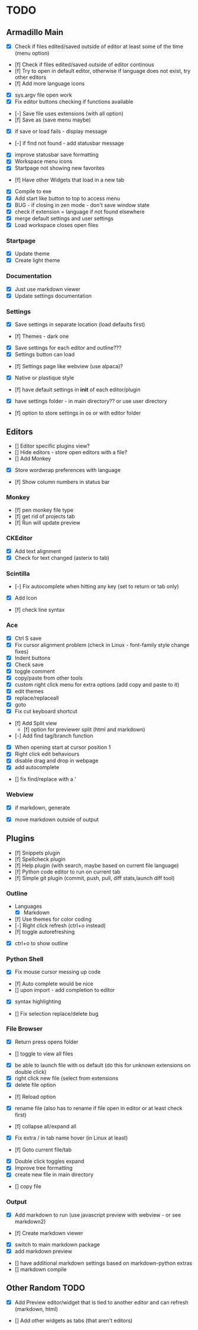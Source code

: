 # TODO

## Armadillo Main
- [x] Check if files edited/saved outside of editor at least some of the time (menu option)
- [f] Check if files edited/saved outside of editor continous
- [f] Try to open in default editor, otherwise if language does not exist, try other editors
- [f] Add more language icons
- [x] sys.argv file open work
- [x] Fix editor buttons checking if functions available
- [-] Save file uses extensions (with all option)
- [f] Save as (save menu maybe)
- [x] if save or load fails - display message
- [-] if find not found - add statusbar message
- [x] improve statusbar save formatting
- [x] Workspace menu icons
- [x] Startpage not showing new favorites
- [f] Have other Widgets that load in a new tab
- [x] Compile to exe
- [x] Add start like button to top to access menu
- [x] BUG - if closing in zen mode - don't save window state
- [x] check if extension = language if not found elsewhere
- [x] merge default settings and user settings
- [x] Load workspace closes open files

### Startpage
- [x] Update theme
- [x] Create light theme

### Documentation
- [x] Just use markdown viewer
- [x] Update settings documentation

### Settings
- [x] Save settings in separate location (load defaults first)
- [f] Themes - dark one
- [x] Save settings for each editor and outline???
- [x] Settings button can load 
- [f] Settings page like webview (use alpaca)?
- [x] Native or plastique style
- [f] have default settings in __init__ of each editor/plugin
- [x] have settings folder - in main directory?? or use user directory
- [f] option to store settings in os or with editor folder

## Editors
- [] Editor specific plugins view?
- [] Hide editors - store open editors with a file?
- [] Add Monkey
- [x] Store wordwrap preferences with language
- [f] Show column numbers in status bar

### Monkey
- [f] pen monkey file type
- [f] get rid of projects tab
- [f] Run will update preview

### CKEditor
- [x] Add text alignment
- [x] Check for text changed (asterix to tab)

### Scintilla
- [-] Fix autocomplete when hitting any key (set to return or tab only)
- [x] Add Icon
- [f] check line syntax

### Ace
- [x] Ctrl S save
- [x] Fix cursor alignment problem (check in Linux - font-family style change fixes)
- [x] Indent buttons
- [x] Check save
- [x] toggle comment
- [x] copy/paste from other tools
- [x] custom right click menu for extra options (add copy and paste to it)
- [x] edit themes
- [x] replace/replaceall
- [x] goto
- [x] Fix cut keyboard shortcut
- [f] Add Split view
    - [f] option for previewer split (html and markdown)
- [-] Add find tag/branch function
- [x] When opening start at cursor position 1
- [x] Right click edit behaviours
- [x] disable drag and drop in webpage
- [x] add autocomplete
- [] fix find/replace with a '

### Webview
- [x] if markdown, generate
- [x] move markdown outside of output


## Plugins
- [f] Snippets plugin
- [f] Spellcheck plugin
- [f] Help plugin (with search, maybe based on current file language)
- [f] Python code editor to run on current tab
- [f] Simple git plugin (commit, push, pull, diff stats,launch diff tool)

### Outline
- Languages
  - [x] Markdown
- [f] Use themes for color coding
- [-] Right click refresh (ctrl+o instead)
- [f] toggle autorefreshing
- [x] ctrl+o to show outline

### Python Shell
- [x] Fix mouse cursor messing up code
- [f] Auto complete would be nice
- [] upon import - add completion to editor
- [x] syntax highlighting
- [] Fix selection replace/delete bug

### File Browser
- [x] Return press opens folder
- [] toggle to view all files
- [x] be able to launch file with os default (do this for unknown extensions on double click)
- [x] right click new file (select from extensions
- [x] delete file option
- [f] Reload option
- [x] rename file (also has to rename if file open in editor or at least check first)
- [f] collapse all/expand all
- [x] Fix extra / in tab name hover (in Linux at least)
- [f] Goto current file/tab
- [x] Double click toggles expand
- [x] Improve tree formatting
- [x] create new file in main directory
- [] copy file

### Output
- [x] Add markdown to run (use javascript preview with webview - or see markdown2)
- [f] Create markdown viewer
- [x] switch to main markdown package
- [x] add markdown preview
- [] have additional markdown settings based on markdown-python extras
- [] markdown compile

## Other Random TODO
- [x] Add Preview editor/widget that is tied to another editor and can refresh (markdown, html)
- [] Add other widgets as tabs (that aren't editors)

